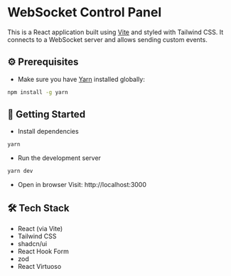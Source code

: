 # WebSocket Control Panel

This is a React application built using [Vite](https://vitejs.dev/) and styled
with Tailwind CSS. It connects to a WebSocket server and allows sending custom
events.

## ⚙️ Prerequisites

- Make sure you have [Yarn](https://classic.yarnpkg.com/en/docs/install)
  installed globally:

```bash
npm install -g yarn
```

## 🚀 Getting Started

- Install dependencies

```bash
yarn
```

- Run the development server

```bash
yarn dev
```

- Open in browser Visit: http://localhost:3000

## 🛠 Tech Stack

- React (via Vite)
- Tailwind CSS
- shadcn/ui
- React Hook Form
- zod
- React Virtuoso
